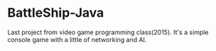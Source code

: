 # BattleShip-Java
Last project from video game programming class(2015).
It's a simple console game with a little of networking and AI. 
